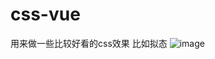 # css-vue
用来做一些比较好看的css效果
比如拟态
![image](https://user-images.githubusercontent.com/51162958/156878004-1cb2b0de-5b0e-4ee2-85aa-8c4e1fcc4775.png)
